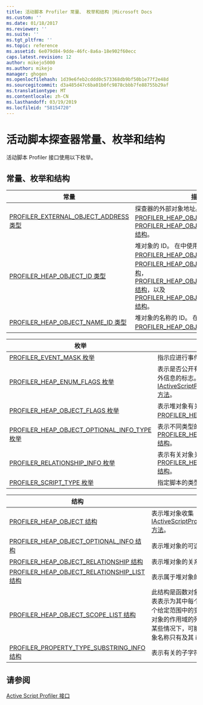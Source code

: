 ```yaml
---
title: 活动脚本 Profiler 常量、 枚举和结构 |Microsoft Docs
ms.custom: ''
ms.date: 01/18/2017
ms.reviewer: ''
ms.suite: ''
ms.tgt_pltfrm: ''
ms.topic: reference
ms.assetid: 6e079d84-9dde-46fc-8a6a-18e902f60ecc
caps.latest.revision: 12
author: mikejo5000
ms.author: mikejo
manager: ghogen
ms.openlocfilehash: 1d39e6feb2cddd0c573368db9bf50b1e77f2e48d
ms.sourcegitcommit: d3a485d47c6ba01b0fc9878cbbb7fe88755b29af
ms.translationtype: MT
ms.contentlocale: zh-CN
ms.lasthandoff: 03/19/2019
ms.locfileid: "58154720"
---
```

# <a name="active-script-profiler-constants-enumerations-and-structures"></a>活动脚本探查器常量、枚举和结构
活动脚本 Profiler 接口使用以下枚举。  
  
## <a name="constants-enumerations-and-structures"></a>常量、枚举和结构  
  
|常量|描述|  
|---------------|-----------------|  
|[PROFILER_EXTERNAL_OBJECT_ADDRESS 类型](../../winscript/reference/profiler-external-object-address-type.md)|探查器的外部对象地址。 在中使用[PROFILER_HEAP_OBJECT 结构](../../winscript/reference/profiler-heap-object-structure.md)并[PROFILER_HEAP_OBJECT_RELATIONSHIP 结构](../../winscript/reference/profiler-heap-object-relationship-structure.md)。|  
|[PROFILER_HEAP_OBJECT_ID 类型](../../winscript/reference/profiler-heap-object-id-type.md)|堆对象的 ID。 在中使用[PROFILER_HEAP_OBJECT 结构](../../winscript/reference/profiler-heap-object-structure.md)[PROFILER_HEAP_OBJECT_SCOPE_LIST 结构](../../winscript/reference/profiler-heap-object-scope-list-structure.md)， [PROFILER_HEAP_OBJECT_OPTIONAL_INFO 结构](../../winscript/reference/profiler-heap-object-optional-info-structure.md)，以及[PROFILER_HEAP_OBJECT_RELATIONSHIP 结构](../../winscript/reference/profiler-heap-object-relationship-structure.md)。|  
|[PROFILER_HEAP_OBJECT_NAME_ID 类型](../../winscript/reference/profiler-heap-object-name-id-type.md)|堆对象的名称的 ID。 在中使用[PROFILER_HEAP_OBJECT 结构](../../winscript/reference/profiler-heap-object-structure.md)。|  
  
|枚举|描述|  
|------------------|-----------------|  
|[PROFILER_EVENT_MASK 枚举](../../winscript/reference/profiler-event-mask-enumeration.md)|指示应进行事件探查的事件的类型。|  
|[PROFILER_HEAP_ENUM_FLAGS 枚举](../../winscript/reference/profiler-heap-enum-flags-enumeration.md)|表示是否公开有关对象关系中指向的堆对象额外信息的标志。 在中使用[IActiveScriptProfilerControl5::EnumHeap2 方法](../../winscript/reference/iactivescriptprofilercontrol5-enumheap2-method.md)。|  
|[PROFILER_HEAP_OBJECT_FLAGS 枚举](../../winscript/reference/profiler-heap-object-flags-enumeration.md)|表示堆对象有关的基本信息的标志。 在中使用[PROFILER_HEAP_OBJECT 结构](../../winscript/reference/profiler-heap-object-structure.md)。|  
|[PROFILER_HEAP_OBJECT_OPTIONAL_INFO_TYPE 枚举](../../winscript/reference/profiler-heap-object-optional-info-type-enumeration.md)|表示不同类型的可选信息。 在中使用[PROFILER_HEAP_OBJECT_OPTIONAL_INFO 结构](../../winscript/reference/profiler-heap-object-optional-info-structure.md)。|  
|[PROFILER_RELATIONSHIP_INFO 枚举](../../winscript/reference/profiler-relationship-info-enumeration.md)|表示有关对象关系中的信息。 在中使用[PROFILER_HEAP_OBJECT_RELATIONSHIP 结构](../../winscript/reference/profiler-heap-object-relationship-structure.md)。|  
|[PROFILER_SCRIPT_TYPE 枚举](../../winscript/reference/profiler-script-type-enumeration.md)|指定脚本的类型。|  
  
|结构|描述|  
|----------------|-----------------|  
|[PROFILER_HEAP_OBJECT 结构](../../winscript/reference/profiler-heap-object-structure.md)|表示堆对象收集[IActiveScriptProfilerControl3::EnumHeap 方法](../../winscript/reference/iactivescriptprofilercontrol3-enumheap-method.md)。|  
|[PROFILER_HEAP_OBJECT_OPTIONAL_INFO 结构](../../winscript/reference/profiler-heap-object-optional-info-structure.md)|表示堆对象的可选信息。|  
|[PROFILER_HEAP_OBJECT_RELATIONSHIP 结构](../../winscript/reference/profiler-heap-object-relationship-structure.md)|表示堆对象的关系。|  
|[PROFILER_HEAP_OBJECT_RELATIONSHIP_LIST 结构](../../winscript/reference/profiler-heap-object-relationship-list-structure.md)|表示属于堆对象的关系的列表。|  
|[PROFILER_HEAP_OBJECT_SCOPE_LIST 结构](../../winscript/reference/profiler-heap-object-scope-list-structure.md)|此结构是函数对象仅与相关联。 作用域列表表示为其中每个作用域是一个具有表示每个给定范围中的变量的关联的属性列表的堆对象的作用域的列表，该函数的闭包。 在某些情况下，可能不可用，该作用域中的对象名称只有及其 id。|  
|[PROFILER_PROPERTY_TYPE_SUBSTRING_INFO 结构](../../winscript/reference/profiler-property-type-substring-info-structure.md)|表示有关的子字符串的类型的信息。|  
  
## <a name="see-also"></a>请参阅  
 [Active Script Profiler 接口](../../winscript/reference/active-script-profiler-interfaces.md)